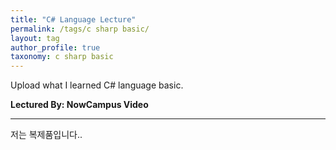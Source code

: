 ```yaml
---
title: "C# Language Lecture"
permalink: /tags/c sharp basic/
layout: tag
author_profile: true
taxonomy: c sharp basic
---
```


Upload what I learned C# language basic.  

__Lectured By: NowCampus Video__  
- - -  

저는 복제품입니다..
